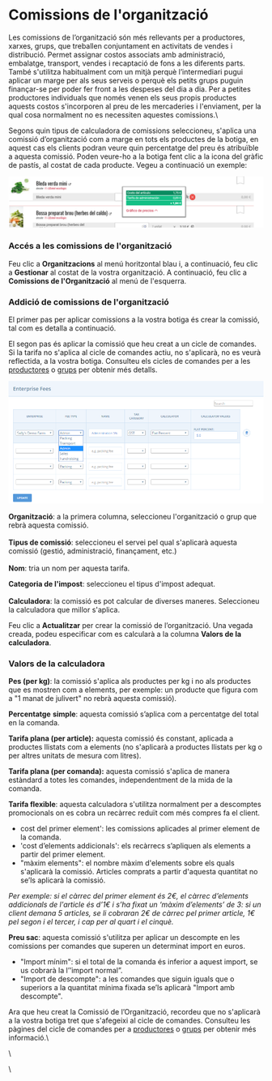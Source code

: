 # Comissions de l'organització

Les comissions de l’organització són més rellevants per a productores, xarxes, grups, que treballen conjuntament en activitats de vendes i distribució. Permet assignar costos associats amb administració, embalatge, transport, vendes i recaptació de fons a les diferents parts. També s'utilitza habitualment com un mitjà perquè l’intermediari pugui aplicar un marge per als seus serveis o perquè els petits grups puguin finançar-se per poder fer front a les despeses del dia a dia. Per a petites productores individuals que només venen els seus propis productes aquests costos s'incorporen al preu de les mercaderies i l'enviament, per la qual cosa normalment no es necessiten aquestes comissions.\


Segons quin tipus de calculadora de comissions seleccioneu, s'aplica una comissió d’organització com a marge en tots els productes de la botiga, en aquest cas els clients podran veure quin percentatge del preu és atribuïble a aquesta comissió. Poden veure-ho a la botiga fent clic a la icona del gràfic de pastís, al costat de cada producte. Vegeu a continuació un exemple:

![Com es veu la comissió de l'organització en la botiga](../.gitbook/assets/desglossat_comissions.png)

### Accés a les comissions de l'organització 

Feu clic a **Organitzacions** al menú horitzontal blau i, a continuació, feu clic a **Gestionar** al costat de la vostra organització. A continuació, feu clic a **Comissions de l'Organització** al menú de l'esquerra.

### Addició de comissions de l'organització

El primer pas per aplicar comissions a la vostra botiga és crear la comissió, tal com es detalla a continuació.&#x20;

El segon pas és aplicar la comissió que heu creat a un cicle de comandes. Si la tarifa no s'aplica al cicle de comandes actiu, no s'aplicarà, no es veurà reflectida, a la vostra botiga. Consulteu els cicles de comandes per a les [productores](https://guia.katuma.org/basic-features/order-cycles-for-producers) o [grups](https://guia.katuma.org/basic-features/order-cycles-for-producers) per obtenir més detalls.

![](../.gitbook/assets/imatge.png)

**Organització**: a la primera columna, seleccioneu l'organització o grup que rebrà aquesta comissió.\
\
**Tipus de comissió**: seleccioneu el servei pel qual s'aplicarà aquesta comissió (gestió, administració, finançament, etc.)\
\
**Nom**: tria un nom per aquesta tarifa.

**Categoria de l'impost**: seleccioneu el tipus d'impost adequat.\
\
**Calculadora**: la comissió es pot calcular de diverses maneres. Seleccioneu la calculadora que millor s'aplica.

Feu clic a **Actualitzar** per crear la comissió de l’organització. Una vegada creada, podeu especificar com es calcularà a la columna **Valors de la calculadora**.

### Valors de la calculadora

**Pes (per kg)**: la comissió s'aplica als productes per kg i no als productes que es mostren com a elements, per exemple: un producte que figura com a "1 manat de julivert" no rebrà aquesta comissió).

**Percentatge** **simple**: aquesta comissió s’aplica com a percentatge del total en la comanda.

**Tarifa plana (per article):** aquesta comissió és constant, aplicada a productes llistats com a elements (no s'aplicarà a productes llistats per kg o per altres unitats de mesura com litres).

**Tarifa plana (per comanda):** aquesta comissió s'aplica de manera estàndard a totes les comandes, independentment de la mida de la comanda.

**Tarifa flexible**: aquesta calculadora s'utilitza normalment per a descomptes promocionals on es cobra un recàrrec reduït com més compres fa el client.

* cost del primer element': les comissions aplicades al primer element de la comanda.
* 'cost d’elements addicionals': els recàrrecs s’apliquen als elements a partir del primer element.
* "màxim elements": el nombre màxim d'elements sobre els quals s'aplicarà la comissió. Articles comprats a partir d'aquesta quantitat no se’ls aplicarà la comissió.

_Per exemple: si el càrrec del primer element és 2€, el càrrec d’elements addicionals de l'article és d’1€ i s’ha fixat un ‘màxim d’elements’ de 3: si un client demana 5 articles, se li cobraran 2€ de càrrec pel primer article, 1€ pel segon i el tercer, i cap per al quart i el cinquè._

**Preu sac**: aquesta comissió s'utilitza per aplicar un descompte en les comissions per comandes que superen un determinat import en euros.

* "Import mínim": si el total de la comanda és inferior a aquest import, se us cobrarà la l’’import normal”.
* "Import de descompte": a les comandes que siguin iguals que o superiors a la quantitat mínima fixada se’ls aplicarà "Import amb descompte".

Ara que heu creat la Comissió de l’Organització, recordeu que no s'aplicarà a la vostra botiga tret que s'afegeixi al cicle de comandes. Consulteu les pàgines del cicle de comandes per a [productores](https://guia.katuma.org/basic-features/order-cycles-for-producers) o [grups](https://guia.katuma.org/basic-features/order-cycles-for-hubs) per obtenir més informació.\


\


\




